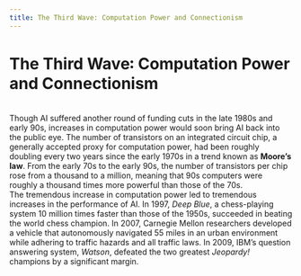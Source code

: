 ```yaml
---
title: The Third Wave꞉ Computation Power and Connectionism
---
```


# The Third Wave꞉ Computation Power and Connectionism

<br>
Though AI suffered another round of funding cuts in the late 1980s and early 90s, increases in computation power would soon bring AI back into the public eye. The number of transistors on an integrated circuit chip, a generally accepted proxy for computation power, had been roughly doubling every two years since the early 1970s in a trend known as <b>Moore’s law</b>. From the early 70s to the early 90s, the number of transistors per chip rose from a thousand to a million, meaning that 90s computers were roughly a thousand times more powerful than those of the 70s.

<br>
The tremendous increase in computation power led to tremendous increases in the performance of AI. In 1997, <i>Deep Blue</i>, a chess-playing system 10 million times faster than those of the 1950s, succeeded in beating the world chess champion. In 2007, Carnegie Mellon researchers developed a vehicle that autonomously navigated 55 miles in an urban environment while adhering to traffic hazards and all traffic laws. In 2009, IBM’s question answering system, <i>Watson</i>, defeated the two greatest <i>Jeopardy!</i> champions by a significant margin.
